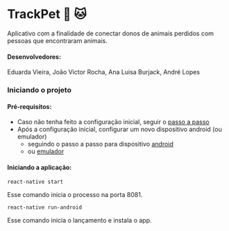 # TrackPet :dog: :cat:
Aplicativo com a finalidade de conectar donos de animais perdidos com pessoas que encontraram animais.

#### Desenvolvedores:
  Eduarda Vieira, João Victor Rocha, Ana Luisa Burjack, André Lopes

### Iniciando o projeto

#### Pré-requisitos:
  - Caso não tenha feito a configuração inicial, seguir o [passo a passo](https://facebook.github.io/react-native/docs/getting-started)
  - Após a configuração inicial, configurar um novo dispositivo android (ou emulador)
      - seguindo o passo a passo para dispositivo [android](https://developer.android.com/studio/run/device)
      - ou [emulador](https://docs.expo.io/versions/latest/workflow/android-studio-emulator/)
  
#### Iniciando a aplicação:
  ````
  react-native start
  ````
  Esse comando inicia o processo na porta 8081.
  ````
  react-native run-android
  ````
  Esse comando inicia o lançamento e instala o app.
